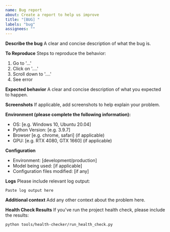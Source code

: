 ```yaml
---
name: Bug report
about: Create a report to help us improve
title: "[BUG] "
labels: "bug"
assignees: ""
---
```


**Describe the bug**
A clear and concise description of what the bug is.

**To Reproduce**
Steps to reproduce the behavior:

1. Go to '...'
2. Click on '....'
3. Scroll down to '....'
4. See error

**Expected behavior**
A clear and concise description of what you expected to happen.

**Screenshots**
If applicable, add screenshots to help explain your problem.

**Environment (please complete the following information):**

- OS: [e.g. Windows 10, Ubuntu 20.04]
- Python Version: [e.g. 3.9.7]
- Browser [e.g. chrome, safari] (if applicable)
- GPU: [e.g. RTX 4080, GTX 1660] (if applicable)

**Configuration**

- Environment: [development/production]
- Model being used: [if applicable]
- Configuration files modified: [if any]

**Logs**
Please include relevant log output:

```
Paste log output here
```

**Additional context**
Add any other context about the problem here.

**Health Check Results**
If you've run the project health check, please include the results:

```
python tools/health-checker/run_health_check.py
```
